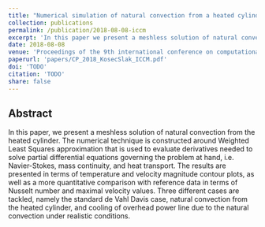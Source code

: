 ```yaml
---
title: "Numerical simulation of natural convection from a heated cylinder"
collection: publications
permalink: /publication/2018-08-08-iccm
excerpt: 'In this paper we present a meshless solution of natural convection from the heated cylinder.'
date: 2018-08-08
venue: 'Proceedings of the 9th international conference on computational methods (ICCM 2018)'
paperurl: 'papers/CP_2018_KosecSlak_ICCM.pdf'
doi: 'TODO'
citation: 'TODO'
share: false
---
```


## Abstract

In this paper, we present a meshless solution of natural convection from the heated cylinder.
The numerical technique is constructed around Weighted Least Squares approximation that is
used to evaluate derivatives needed to solve partial differential equations governing the
problem at hand, i.e. Navier-Stokes, mass continuity, and heat transport. The results are
presented in terms of temperature and velocity magnitude contour plots, as well as a more
quantitative comparison with reference data in terms of Nusselt number and maximal velocity
values. Three different cases are tackled, namely the standard de Vahl Davis case, natural
convection from the heated cylinder, and cooling of overhead power line due to the natural
convection under realistic conditions.
